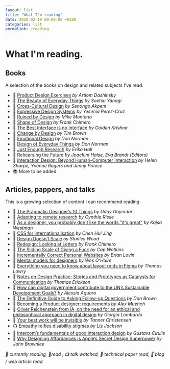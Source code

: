 ```yaml
---
layout: list
title: "What I'm reading"
date: 2020-02-19 00:00:00 +0100   
categories: list
permalink: /reading
---
```


# What I'm reading.

## Books
A selection of the books on design and related subjects I've read.

- 📖 [Product Design Exercises](https://productdesigninterview.com/) *by Artiom Dashinsky*   
- 📖 [The Beauty of Everyday Things](https://www.penguin.co.uk/books/311/311112/the-beauty-of-everyday-things/9780241366356.html) *by Soetsu Yanagi*   
- 📓 [Cross-Cultural Design](https://abookapart.com/products/cross-cultural-design) *by Senongo Akpem*   
- 📓 [Expressive Design Systems](https://abookapart.com/products/expressive-design-systems) *by Yesenia Perez-Cruz*   
- 📓 [Ruined by Design](https://www.ruinedby.design) *by Mike Monterio*   
- 📓 [Shape of Design](https://shapeofdesignbook.com) *by Frank Chimero*   
- 📓 [The Best Interface is no Interface](http://www.nointerface.com/book/) *by Golden Krishna*   
- 📓 [Change by Design](https://www.ideo.com/post/change-*by-design) *by Tim Brown*   
- 📓 [Emotional Design](https://www.amazon.com/Emotional-Design-Love-Everyday-Things/dp/0465051367) *by Don Norman*   
- 📓 [Design of Everyday Things](https://mitpress.mit.edu/books/design-everyday-things) *by Don Norman*   
- 📓 [Just Enough Research](https://abookapart.com/products/just-enough-research) *by Erika Hall*   
- 📓 [Rehearsing the Future](https://adk.elsevierpure.com/en/publications/rehearsing-the-future) *by Joachim Halse, Eva Brandt (Editors)*
- 📓 [Interaction Design: Beyond Human-Computer Interaction](https://www.amazon.com/Interaction-Design-Beyond-Human-Computer/dp/0470665769) *by Helen Sharpe, Yvonne Rogers and Jenny Preece*
- 📚 More to be added.


## Articles, pappers, and talks
This is a growing selection of content I can recommend reading.

- 📱 [The Pragmatic Designer’s 10 Things](https://medium.com/@udanium/the-pragmatic-designer-s-10-things-a9f5c30288e2) <em>by Uday Gajendar</em>
- 📱 [Adapting to remote research](https://uxdesign.cc/adapting-to-remote-research-fa84b13bc9ab) *by Cynthia Risse*
- 📱 [As a designer, you probably don't like the words "it's great"​](https://www.linkedin.com/pulse/designer-you-probably-dont-like-words-its-great-kajsa-westman/) *by Kajsa Westman*
- 📱 [CSS for internationalisation](https://www.chenhuijing.com/blog/css-for-i18n/) *by Chen Hui Jing*
- 📱 [Design Doesn’t Scale](https://medium.com/@hellostanley/design-doesnt-scale-4d81e12cbc3e) *by Stanley Wood*
- 📱 [Redesign: Looking at Letters](https://frankchimero.com/blog/2020/looking-at-letters/) *by Frank Chimero*
- 📱 [The Sliding Scale of Giving a Fuck](https://capwatkins.com/blog/the-sliding-scale-of-giving-a-fuck) *by Cap Watkins*
- 📱 [Incrementally Correct Personal Websites](https://brianlovin.com/overthought/incrementally-correct-personal-websites) *by Brian Lovin*
- 📱 [Mental models for designers](https://dropbox.design/article/mental-models-for-designers) *by Wes O'Haire*
- 📱 [Everything you need to know about layout grids in Figma](https://www.figma.com/blog/everything-you-need-to-know-about-layout-grids-in-figma/) *by Thomas Lowry*
- 📄 [Notes on Design Practice: Stories and Prototypes as Catalysts for Communication](http://www.pliant.org/personal/Tom_Erickson/Stories.html) *by Thomas Erickson*
- 📱 [How can digital government contribute to the UN’s Sustainable Development Goals?](https://public.digital/2019/08/22/how-can-digital-government-contribute-to-the-uns-sustainable-development-goals/) *by Alessia Aquaro*
- 📱 [The Definitive Guide to Asking Follow-up Questions](https://medium.com/eightshapes-llc/the-definitive-guide-to-asking-follow-up-questions-5bfcddfa8a2e) *by Dan Brown*
- 📱 [Becoming a Product designer: requirements](https://paper.dropbox.com/published/Becoming-a-Product-designer-requirements-T2TC8MP45MlCG7sqrPhofQw) *by Alex Muench*
- 📱 [Oliver Reichenstein from iA, on the need for an ethical and philosophical approach in digital design](https://medium.com/demagsign/oliver-reichenstein-from-ia-on-the-need-for-an-ethical-and-philosophical-approach-in-digital-c57f2d00738) *by Giorgia Lombardo*
- 📱 [Your best work will be invisible](https://tannerchristensen.com/blog/2019/1/5/your-best-work-will-be-invisible) *by Tanner Christensen*
- 📺 [Empathy reifies disability stigmas](https://interaction19.ixda.org/program/keynote--liz-jackson/) *by Liz Jackson*
- 📱 [Intercom’s fundamentals of good interaction design](https://www.intercom.com/blog/fundamentals-good-interaction-design/) *by Gustavs Cirulis*
- 📱 [Why Designing Affordances Is Apple’s Secret Design Superpower](https://magenta.as/why-designing-affordances-is-apples-secret-design-superpower-2327a9d04106) *by John Brownlee*

<!---

- Nothing to see here
- “The stories we tell and the stories other tell us shape our work, our beliefs, and that’s what shapes us, as designers and people.”

- An interview with Facebook product designer Debashish Paul
- A Framework for Making Better Product Decisions
- How to write case studies for your online portfolio

- 📺 Complexity & Experience in Design

- A Modern Typographic Scale
- 5 online graphic design exercises to boost your skills
- Smoother & sharper shadows with layered box-shadows
- The best tips for giving formal feedback



- Insanely fast redesign exercises
- A checklist to improve your product UI
- The Art of Emotion — Norman’s 3 Levels of Emotional Design
- Designing teamwork: How our customers helped shape the future of Slack

--->

*📖 currently reading, 📓read , 📺 talk watched, 📄 technical paper read, 📱 blog / web article read.*
